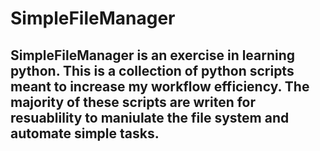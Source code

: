 # SimpleFileManager

## SimpleFileManager is an exercise in learning python.  This is a collection of python scripts meant to increase my workflow efficiency.  The majority of these scripts are writen for resuablility to maniulate the file system and automate simple tasks.
